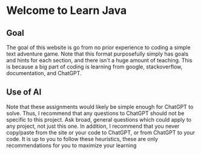 # Welcome to Learn Java

## Goal

The goal of this website is go from no prior experience to coding a simple text adventure game. Note that this format purposefully simply has goals and hints for each section, and there isn't a huge amount of teaching. This is because a big part of coding is learning from google, stackoverflow, documentation, and ChatGPT.

## Use of AI

Note that these assignments would likely be simple enough for ChatGPT to solve. Thus, I recommend that any questions to ChatGPT should not be specific to this project. Ask broad, general questions which could apply to any project, not just this one. In addition, I recommend that you never copy/paste from the site or your code to ChatGPT, or from ChatGPT to your code. It is up to you to follow these heuristics, these are only recommendations for you to maximize your learning
